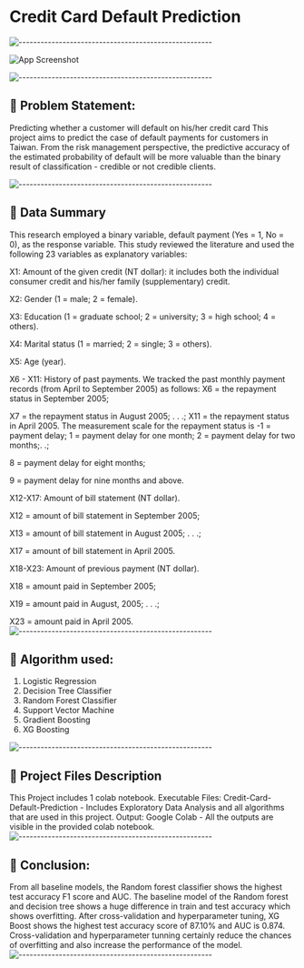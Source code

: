 # Credit Card Default Prediction

![-----------------------------------------------------](https://raw.githubusercontent.com/andreasbm/readme/master/assets/lines/rainbow.png)

![App Screenshot](https://img.money.com/2022/10/News-2022-Credit-Card-Debt-Increase.jpg?crop=0px%2C49px%2C1728px%2C972px&quality=85)


![-----------------------------------------------------](https://raw.githubusercontent.com/andreasbm/readme/master/assets/lines/rainbow.png)

## 📖 Problem Statement:

Predicting whether a customer will default on his/her credit card
This project aims to predict the case of default payments for customers in Taiwan. From the risk management perspective, the predictive accuracy of the estimated probability of default will be more valuable than the binary result of classification - credible or not credible clients.

![-----------------------------------------------------](https://raw.githubusercontent.com/andreasbm/readme/master/assets/lines/rainbow.png)
## 📖 Data Summary
This research employed a binary variable, default payment (Yes = 1, No = 0), as the response variable. This study reviewed the literature and used the following 23 variables as explanatory variables:

X1: Amount of the given credit 
(NT dollar): it includes both the individual consumer credit and his/her family (supplementary) credit.

X2: Gender (1 = male; 2 = female).

X3: Education (1 = graduate school; 2 = university; 3 = high school; 4 = others).

X4: Marital status (1 = married; 2 = single; 3 = others).

X5: Age (year).

X6 - X11: History of past payments. We tracked the past monthly payment records (from April to September 2005) 
as follows: X6 = the repayment status in September 2005; 

X7 = the repayment status in August 2005; . . .; X11 = the repayment status in April 2005. The measurement scale for the repayment status is -1 = payment delay; 1 = payment delay for one month; 2 = payment delay for two months;. .; 

8 = payment delay for eight months; 

9 = payment delay for nine months and above.

X12-X17: Amount of bill statement (NT dollar). 

X12 = amount of bill statement in September 2005; 

X13 = amount of bill statement in August 2005; . . .;

X17 = amount of bill statement in April 2005.

X18-X23: Amount of previous payment (NT dollar). 

X18 = amount paid in September 2005; 

X19 = amount paid in August, 2005; . . .;

X23 = amount paid in April 2005.
![-----------------------------------------------------](https://raw.githubusercontent.com/andreasbm/readme/master/assets/lines/rainbow.png)
## 📖 Algorithm used:
1. Logistic Regression
2. Decision Tree Classifier
3. Random Forest Classifier
4. Support Vector Machine
5. Gradient Boosting
6. XG Boosting

![-----------------------------------------------------](https://raw.githubusercontent.com/andreasbm/readme/master/assets/lines/rainbow.png)

## 💾 Project Files Description
This Project includes 1 colab notebook.
Executable Files:
Credit-Card-Default-Prediction - Includes Exploratory Data Analysis and all algorithms that are used in this project.
Output:
Google Colab - All the outputs are visible in the provided colab notebook.
![-----------------------------------------------------](https://raw.githubusercontent.com/andreasbm/readme/master/assets/lines/rainbow.png)

## 📖 Conclusion:
From all baseline models, the Random forest classifier shows the highest test accuracy F1 score and AUC.
The baseline model of the Random forest and decision tree shows a huge difference in train and test accuracy which shows overfitting.
After cross-validation and hyperparameter tuning, XG Boost shows the highest test accuracy score of 87.10% and AUC is 0.874.
Cross-validation and hyperparameter tunning certainly reduce the chances of overfitting and also increase the performance of the model.
![-----------------------------------------------------](https://raw.githubusercontent.com/andreasbm/readme/master/assets/lines/rainbow.png)

